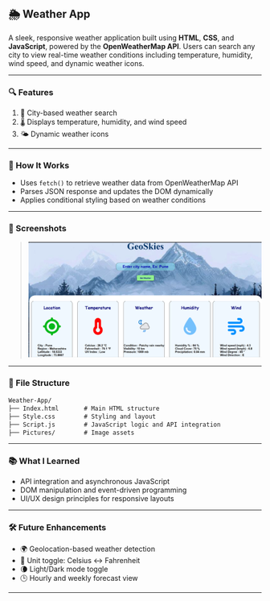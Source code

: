 ## 🌦️ Weather App
A sleek, responsive weather application built using **HTML**, **CSS**, and **JavaScript**, powered by the **OpenWeatherMap API**. Users can search any city to view real-time weather conditions including temperature, humidity, wind speed, and dynamic weather icons.

---

### 🔍 Features
1) 🔎 City-based weather search  
2) 🌡️ Displays temperature, humidity, and wind speed  
3) 🌤️ Dynamic weather icons  

---

### 🚀 How It Works
- Uses `fetch()` to retrieve weather data from OpenWeatherMap API  
- Parses JSON response and updates the DOM dynamically  
- Applies conditional styling based on weather conditions

---

### 📸 Screenshots
> ![Website Image](image.png)

---

### 📁 File Structure
```
Weather-App/
├── Index.html       # Main HTML structure
├── Style.css        # Styling and layout
├── Script.js        # JavaScript logic and API integration
├── Pictures/        # Image assets
```

---

### 📚 What I Learned
- API integration and asynchronous JavaScript  
- DOM manipulation and event-driven programming  
- UI/UX design principles for responsive layouts

---

### 🛠️ Future Enhancements
- 🌍 Geolocation-based weather detection  
- 🔁 Unit toggle: Celsius ↔ Fahrenheit  
- 🌘 Light/Dark mode toggle  
- 🕒 Hourly and weekly forecast view

---